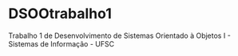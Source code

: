 # DSOOtrabalho1
Trabalho 1 de Desenvolvimento de Sistemas Orientado à Objetos I - Sistemas de Informação - UFSC
